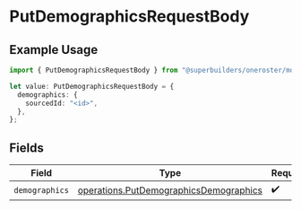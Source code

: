 # PutDemographicsRequestBody

## Example Usage

```typescript
import { PutDemographicsRequestBody } from "@superbuilders/oneroster/models/operations";

let value: PutDemographicsRequestBody = {
  demographics: {
    sourcedId: "<id>",
  },
};
```

## Fields

| Field                                                                                            | Type                                                                                             | Required                                                                                         | Description                                                                                      |
| ------------------------------------------------------------------------------------------------ | ------------------------------------------------------------------------------------------------ | ------------------------------------------------------------------------------------------------ | ------------------------------------------------------------------------------------------------ |
| `demographics`                                                                                   | [operations.PutDemographicsDemographics](../../models/operations/putdemographicsdemographics.md) | :heavy_check_mark:                                                                               | N/A                                                                                              |